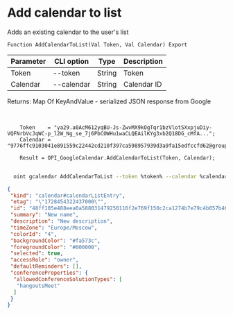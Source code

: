 ﻿---
sidebar_position: 2
---

# Add calendar to list
 Adds an existing calendar to the user's list



`Function AddCalendarToList(Val Token, Val Calendar) Export`

  | Parameter | CLI option | Type | Description |
  |-|-|-|-|
  | Token | --token | String | Token |
  | Calendar | --calendar | String | Calendar ID |

  
  Returns:  Map Of KeyAndValue - serialized JSON response from Google

<br/>




```bsl title="Code example"
    Token    = "ya29.a0AcM612yqBU-Js-ZwvMX9kOgTqr1bzVlotSXxpjuDiy-VQFNrbVcJqWC-p_l2W_Ng_se_7j6PbCOWHu1waCLQEAilKYg3xb2Q18DG_cMfA...";
    Calendar = "9776ffc9103041e891559c22442cd210f397ca598957939d3a9fa15edfccfd62@group.calendar.google.com";

    Result = OPI_GoogleCalendar.AddCalendarToList(Token, Calendar);
```



```sh title="CLI command example"
    
  oint gcalendar AddCalendarToList --token %token% --calendar %calendar%

```

```json title="Result"
{
 "kind": "calendar#calendarListEntry",
 "etag": "\"1728454322437000\"",
 "id": "48ff105e488eea0a588031479250116f2e769f150c2ca1274b7e79c4b057b46b@group.calendar.google.com",
 "summary": "New name",
 "description": "New description",
 "timeZone": "Europe/Moscow",
 "colorId": "4",
 "backgroundColor": "#fa573c",
 "foregroundColor": "#000000",
 "selected": true,
 "accessRole": "owner",
 "defaultReminders": [],
 "conferenceProperties": {
  "allowedConferenceSolutionTypes": [
   "hangoutsMeet"
  ]
 }
}
```

